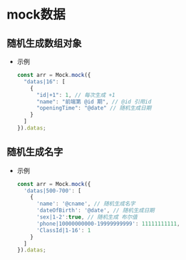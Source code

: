 # mock数据

## 随机生成数组对象

*   示例

    ```javascript
    const arr = Mock.mock({
      "datas|16": [
        {
          "id|+1": 1, // 每次生成 +1
          "name": "前端第 @id 期", // @id 引用id
          "openingTime": "@date" // 随机生成日期
        }
      ]
    }).datas;
    ```

## 随机生成名字

*   示例

    ```javascript
    const arr = Mock.mock({
      'datas|500-700': [
        {
          'name': '@cname', // 随机生成名字
          'dateOfBirth': '@date', // 随机生成日期
          'sex|1-2':true, // 随机生成 布尔值
          'phone|10000000000-19999999999': 11111111111,
          'ClassId|1-16': 1
        }
      ]
    }).datas;
    ```
